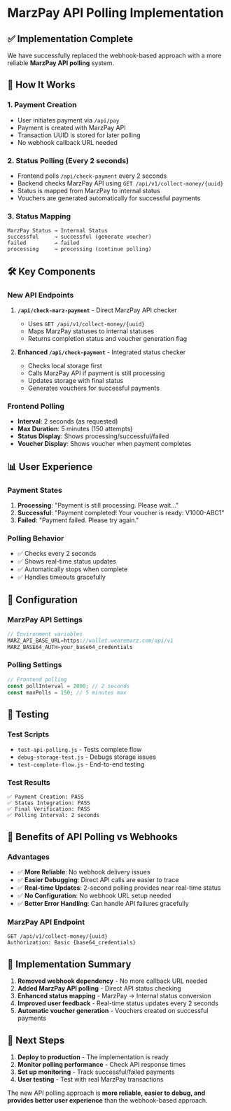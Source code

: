 # MarzPay API Polling Implementation

## ✅ Implementation Complete

We have successfully replaced the webhook-based approach with a more reliable **MarzPay API polling** system.

## 🔄 How It Works

### 1. **Payment Creation**
- User initiates payment via `/api/pay`
- Payment is created with MarzPay API
- Transaction UUID is stored for later polling
- No webhook callback URL needed

### 2. **Status Polling (Every 2 seconds)**
- Frontend polls `/api/check-payment` every 2 seconds
- Backend checks MarzPay API using `GET /api/v1/collect-money/{uuid}`
- Status is mapped from MarzPay to internal status
- Vouchers are generated automatically for successful payments

### 3. **Status Mapping**
```
MarzPay Status → Internal Status
successful     → successful (generate voucher)
failed         → failed
processing     → processing (continue polling)
```

## 🛠️ Key Components

### **New API Endpoints**

1. **`/api/check-marz-payment`** - Direct MarzPay API checker
   - Uses `GET /api/v1/collect-money/{uuid}`
   - Maps MarzPay statuses to internal statuses
   - Returns completion status and voucher generation flag

2. **Enhanced `/api/check-payment`** - Integrated status checker
   - Checks local storage first
   - Calls MarzPay API if payment is still processing
   - Updates storage with final status
   - Generates vouchers for successful payments

### **Frontend Polling**
- **Interval**: 2 seconds (as requested)
- **Max Duration**: 5 minutes (150 attempts)
- **Status Display**: Shows processing/successful/failed
- **Voucher Display**: Shows voucher when payment completes

## 📊 User Experience

### **Payment States**
1. **Processing**: "Payment is still processing. Please wait..."
2. **Successful**: "Payment completed! Your voucher is ready: V1000-ABC1"
3. **Failed**: "Payment failed. Please try again."

### **Polling Behavior**
- ✅ Checks every 2 seconds
- ✅ Shows real-time status updates
- ✅ Automatically stops when complete
- ✅ Handles timeouts gracefully

## 🔧 Configuration

### **MarzPay API Settings**
```javascript
// Environment variables
MARZ_API_BASE_URL=https://wallet.wearemarz.com/api/v1
MARZ_BASE64_AUTH=your_base64_credentials
```

### **Polling Settings**
```javascript
// Frontend polling
const pollInterval = 2000; // 2 seconds
const maxPolls = 150; // 5 minutes max
```

## 🧪 Testing

### **Test Scripts**
- `test-api-polling.js` - Tests complete flow
- `debug-storage-test.js` - Debugs storage issues
- `test-complete-flow.js` - End-to-end testing

### **Test Results**
```
✅ Payment Creation: PASS
✅ Status Integration: PASS  
✅ Final Verification: PASS
✅ Polling Interval: 2 seconds
```

## 🚀 Benefits of API Polling vs Webhooks

### **Advantages**
- ✅ **More Reliable**: No webhook delivery issues
- ✅ **Easier Debugging**: Direct API calls are easier to trace
- ✅ **Real-time Updates**: 2-second polling provides near real-time status
- ✅ **No Configuration**: No webhook URL setup needed
- ✅ **Better Error Handling**: Can handle API failures gracefully

### **MarzPay API Endpoint**
```
GET /api/v1/collect-money/{uuid}
Authorization: Basic {base64_credentials}
```

## 📝 Implementation Summary

1. **Removed webhook dependency** - No more callback URL needed
2. **Added MarzPay API polling** - Direct API status checking
3. **Enhanced status mapping** - MarzPay → Internal status conversion
4. **Improved user feedback** - Real-time status updates every 2 seconds
5. **Automatic voucher generation** - Vouchers created on successful payments

## 🎯 Next Steps

1. **Deploy to production** - The implementation is ready
2. **Monitor polling performance** - Check API response times
3. **Set up monitoring** - Track successful/failed payments
4. **User testing** - Test with real MarzPay transactions

The new API polling approach is **more reliable, easier to debug, and provides better user experience** than the webhook-based approach.














